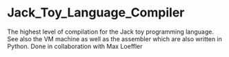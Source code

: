 # Jack_Toy_Language_Compiler
The highest level of compilation for the Jack toy programming language. See also the VM machine as well as the assembler which are also written in Python. Done in collaboration with Max Loeffler
